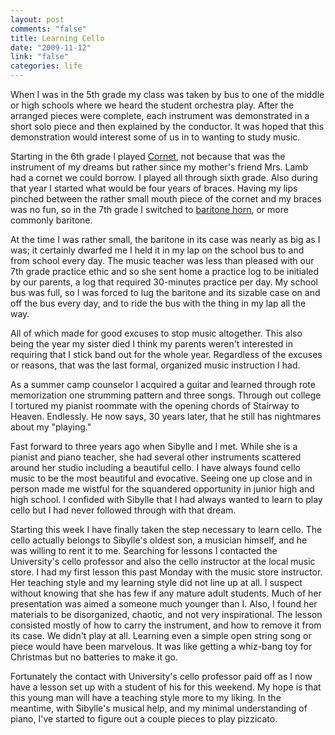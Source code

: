 ```yaml
--- 
layout: post
comments: "false"
title: Learning Cello
date: "2009-11-12"
link: "false"
categories: life
---
```

When I was in the 5th grade my class was taken by bus to one of the middle or high schools where we heard the student orchestra play. After the arranged pieces were complete, each instrument was demonstrated in a short solo piece and then explained by the conductor. It was hoped that this demonstration would interest some of us in to wanting to study music.

Starting in the 6th grade I played <a title="Cornet" href="http://en.wikipedia.org/wiki/Cornet" target="_blank">Cornet</a>, not because that was the instrument of my dreams but rather since my mother's friend Mrs. Lamb had a cornet we could borrow. I played all through sixth grade. Also during that year I started what would be four years of braces. Having my lips pinched between the rather small mouth piece of the cornet and my braces was no fun, so in the 7th grade I switched to <a title="Baritone horn" href="http://en.wikipedia.org/wiki/Baritone_horn" target="_blank">baritone horn</a>, or more commonly baritone.

At the time I was rather small, the baritone in its case was nearly as big as I was; it certainly dwarfed me I held it in my lap on the school bus to and from school every day. The music teacher was less than pleased with our 7th grade practice ethic and so she sent home a practice log to be initialed by our parents, a log that required 30-minutes practice per day. My school bus was full, so I was forced to lug the baritone and its sizable case on and off the bus every day, and to ride the bus with the thing in my lap all the way.

All of which made for good excuses to stop music altogether. This also being the year my sister died I think my parents weren't interested in requiring that I stick band out for the whole year. Regardless of the excuses or reasons, that was the last formal, organized music instruction I had.

As a summer camp counselor I acquired a guitar and learned through rote memorization one strumming pattern and three songs. Through out college I tortured my pianist roommate with the opening chords of Stairway to Heaven. Endlessly. He now says, 30 years later, that he still has nightmares about my "playing."

Fast forward to three years ago when Sibylle and I met. While she is a pianist and piano teacher, she had several other instruments scattered around her studio including a beautiful cello. I have always found cello music to be the most beautiful and evocative. Seeing one up close and in person made me wistful for the squandered opportunity in junior high and high school. I confided with Sibylle that I had always wanted to learn to play cello but I had never followed through with that dream.

Starting this week I have finally taken the step necessary to learn cello. The cello actually belongs to Sibylle's oldest son, a musician himself, and he was willing to rent it to me. Searching for lessons I contacted the University's cello professor and also the cello instructor at the local music store. I had my first lesson this past Monday with the music store instructor. Her teaching style and my learning style did not line up at all. I suspect without knowing that she has few if any mature adult students. Much of her presentation was aimed a someone much younger than I. Also, I found her materials to be disorganized, chaotic, and not very inspirational. The lesson consisted mostly of how to carry the instrument, and how to remove it from its case. We didn't play at all. Learning even a simple open string song or piece would have been marvelous. It was like getting a whiz-bang toy for Christmas but no batteries to make it go.

Fortunately the contact with University's cello professor paid off as I now have a lesson set up with a student of his for this weekend. My hope is that this young man will have a teaching style more to my liking. In the meantime, with Sibylle's musical help, and my minimal understanding of piano, I've started to figure out a couple pieces to play pizzicato.
